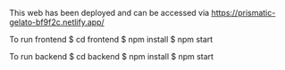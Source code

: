This web has been deployed and can be accessed via https://prismatic-gelato-bf9f2c.netlify.app/

To run frontend
$ cd frontend
$ npm install
$ npm start

To run backend
$ cd backend
$ npm install
$ npm start
